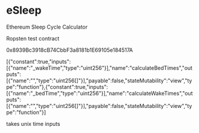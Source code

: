 # eSleep
Ethereum Sleep Cycle Calculator

Ropsten test contract

0x8939Bc3918cB74CbbF3a8181b1E69105e184517A

[{"constant":true,"inputs":[{"name":"_wakeTime","type":"uint256"}],"name":"calculateBedTimes","outputs":[{"name":"","type":"uint256[]"}],"payable":false,"stateMutability":"view","type":"function"},{"constant":true,"inputs":[{"name":"_bedTime","type":"uint256"}],"name":"calculateWakeTimes","outputs":[{"name":"","type":"uint256[]"}],"payable":false,"stateMutability":"view","type":"function"}]

takes unix time inputs
